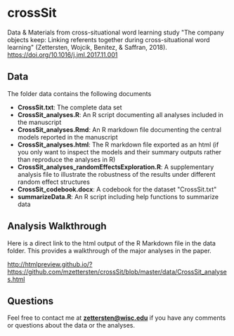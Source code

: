 # crossSit
Data &amp; Materials from cross-situational word learning study "The company objects keep:  Linking referents together during cross-situational word learning" (Zettersten, Wojcik, Benitez, &amp; Saffran, 2018).
https://doi.org/10.1016/j.jml.2017.11.001

## Data

The folder data contains the following documents

- **CrossSit.txt**: The complete data set
- **CrossSit_analyses.R**: An R script documenting all analyses included in the manuscript
- **CrossSit_analyses.Rmd**: An R markdown file documenting the central models reported in the manuscript
- **CrossSit_analyses.html**: The R markdown file exported as an html (if you only want to inspect the models and their summary outputs rather than reproduce the analyses in R)
- **CrossSit_analyses_randomEffectsExploration.R**: A supplementary analysis file to illustrate the robustness of the results under different random effect structures
- **CrossSit_codebook.docx**: A codebook for the dataset "CrossSit.txt"
- **summarizeData.R**: An R script including help functions to summarize data

## Analysis Walkthrough

Here is a direct link to the html output of the R Markdown file in the data folder. This provides a walkthrough of the major analyses in the paper.

http://htmlpreview.github.io/?https://github.com/mzettersten/crossSit/blob/master/data/CrossSit_analyses.html

## Questions

Feel free to contact me at **zettersten@wisc.edu** if you have any comments or questions about the data or the analyses.
